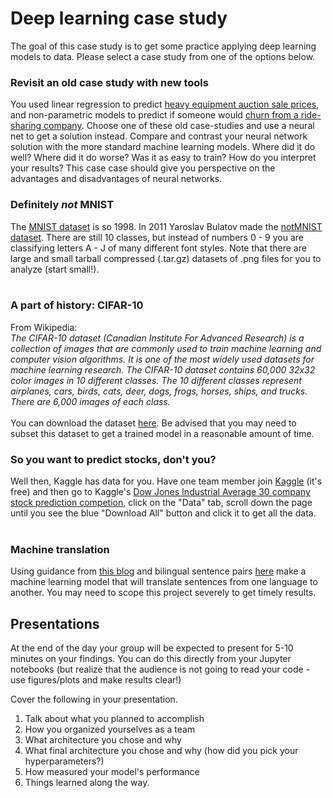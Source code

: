 # Deep learning case study

The goal of this case study is to get some practice applying deep learning models to data.  Please select a case study from one of the options below.
<br/>
### Revisit an old case study with new tools
You used linear regression to predict [heavy equipment auction sale prices](https://github.com/gSchool/ds-case-study-linear-models/blob/master/predict_auction_price/README.md), and non-parametric models to predict if someone would [churn from a ride-sharing company](https://github.com/gSchool/dsi-ml-case-study).  Choose one of these old case-studies and use a neural net to get a solution instead.  Compare and contrast your neural network solution with the more standard machine learning models.  Where did it do well?  Where did it do worse?  Was it as easy to train?  How do you interpret your results?  This case case should give you perspective on the advantages and disadvantages of neural networks.
<br/>
### Definitely *not* MNIST
The [MNIST dataset](http://yann.lecun.com/exdb/mnist/) is so 1998.  In 2011 Yaroslav Bulatov made the [notMNIST dataset](http://yaroslavvb.blogspot.com/2011/09/notmnist-dataset.html).  There are still 10 classes, but instead of numbers 0 - 9 you are classifying letters A - J of many different font styles.  Note that there are large and small tarball compressed (.tar.gz) datasets of .png files for you to analyze (start small!).  
<br/>
### A part of history: CIFAR-10
From Wikipedia:  
*The CIFAR-10 dataset (Canadian Institute For Advanced Research) is a collection of images that are commonly used to train machine learning and computer vision algorithms. It is one of the most widely used datasets for machine learning research.  The CIFAR-10 dataset contains 60,000 32x32 color images in 10 different classes.  The 10 different classes represent airplanes, cars, birds, cats, deer, dogs, frogs, horses, ships, and trucks. There are 6,000 images of each class.*  
<br/>
You can download the dataset [here](https://www.cs.toronto.edu/~kriz/cifar.html).  Be advised that you may need to subset this dataset to get a trained model in a reasonable amount of time.
<br/>
### So you want to predict stocks, don't you?
Well then, Kaggle has data for you.  Have one team member join [Kaggle](https://www.kaggle.com/) (it's free) and then go to Kaggle's [Dow Jones Industrial Average 30 company stock prediction competion](https://www.kaggle.com/szrlee/stock-time-series-20050101-to-20171231), click on the "Data" tab, scroll down the page until you see the blue "Download All" button and click it to get all the data.  
<br/>
### Machine translation
Using guidance from [this blog](https://blog.keras.io/a-ten-minute-introduction-to-sequence-to-sequence-learning-in-keras.html) and bilingual sentence pairs [here](http://www.manythings.org/anki/) make a machine learning model that will translate sentences from one language to another.  You may need to scope this project severely to get timely results. 
<br/>
## Presentations
At the end of the day your group will be expected to present for 5-10 minutes on your findings.  You can do this directly from your Jupyter
notebooks (but realize that the audience is not going to read your code - use figures/plots and make results clear!)

Cover the following in your presentation.

   1. Talk about what you planned to accomplish
   2. How you organized yourselves as a team
   3. What architecture you chose and why
   4. What final architecture you chose and why (how did you pick your hyperparameters?)
   5. How measured your model's performance
   6. Things learned along the way.

